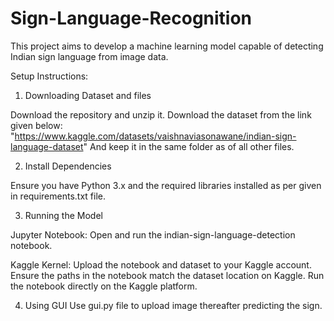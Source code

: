 # Sign-Language-Recognition
This project aims to develop a machine learning model capable of detecting Indian sign language from image data.

Setup Instructions:

1. Downloading Dataset and files

Download the repository and unzip it.
Download the dataset from the link given below: 
"https://www.kaggle.com/datasets/vaishnaviasonawane/indian-sign-language-dataset"
And keep it in the same folder as of all other files.

2. Install Dependencies

Ensure you have Python 3.x and the required libraries installed as per given in requirements.txt file.

3. Running the Model

Jupyter Notebook: Open and run the indian-sign-language-detection notebook. 

Kaggle Kernel: 
Upload the notebook and dataset to your Kaggle account.
Ensure the paths in the notebook match the dataset location on Kaggle.
Run the notebook directly on the Kaggle platform.

4. Using GUI 
Use gui.py file to upload image thereafter predicting the sign.
